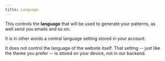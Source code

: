 ```yaml
---
title: Language
---
```


This controls the **language** that will be used to generate your patterns,
as well send you emails and so on.

It is in other words a central language setting stored in your account.  

It does not control the language of the website itself.
That setting -- just like the theme you prefer -- is stored on your device, not in our backend.
